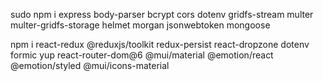 sudo npm i express body-parser bcrypt cors dotenv gridfs-stream multer multer-gridfs-storage helmet morgan jsonwebtoken mongoose

npm i react-redux @reduxjs/toolkit redux-persist react-dropzone dotenv formic yup react-router-dom@6 @mui/material @emotion/react @emotion/styled @mui/icons-material